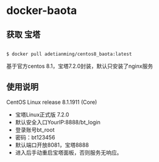 # docker-baota
## 获取 宝塔
```

$ docker pull adetianming/centos8_baota:latest

```

基于官方centos 8.1，宝塔7.2.0封装，默认只安装了nginx服务
## 使用说明
CentOS Linux release 8.1.1911 (Core)
- 宝塔Linux正式版 7.2.0
- 默认安全入口YourIP:8888/bt_login
- 登录账号bt_root
- 密码：bt123456
- 默认端口开放8081，宝塔8888
- 进入后手动重启宝塔面板，否则服务无响应。
